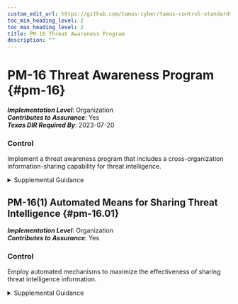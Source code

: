 ```yaml
---
custom_edit_url: https://github.com/tamus-cyber/tamus-control-standards/tree/main/content/tamus.edu/TAMUS_profile.xml
toc_min_heading_level: 2
toc_max_heading_level: 2
title: PM-16 Threat Awareness Program
description: ""
---
```


# PM-16 Threat Awareness Program {#pm-16}

_**Implementation Level**_: Organization\
_**Contributes to Assurance**_: Yes\
_**Texas DIR Required By**_: 2023-07-20

### Control

Implement a threat awareness program that includes a cross-organization information-sharing capability for threat intelligence.

<details>
  <summary>Supplemental Guidance</summary>

Because of the constantly changing and increasing sophistication of adversaries, especially the advanced persistent threat (APT), it may be more likely that adversaries can successfully breach or compromise organizational systems. One of the best techniques to address this concern is for organizations to share threat information, including threat events (i.e., tactics, techniques, and procedures) that organizations have experienced, mitigations that organizations have found are effective against certain types of threats, and threat intelligence (i.e., indications and warnings about threats). Threat information sharing may be bilateral or multilateral. Bilateral threat sharing includes government-to-commercial and government-to-government cooperatives. Multilateral threat sharing includes organizations taking part in threat-sharing consortia. Threat information may require special agreements and protection, or it may be freely shared.

</details>

## PM-16(1) Automated Means for Sharing Threat Intelligence {#pm-16.01}

_**Implementation Level**_: Organization\
_**Contributes to Assurance**_: Yes

### Control

Employ automated mechanisms to maximize the effectiveness of sharing threat intelligence information.

<details>
  <summary>Supplemental Guidance</summary>

To maximize the effectiveness of monitoring, it is important to know what threat observables and indicators the sensors need to be searching for. By using well-established frameworks, services, and automated tools, organizations improve their ability to rapidly share and feed the relevant threat detection signatures into monitoring tools.

</details>

